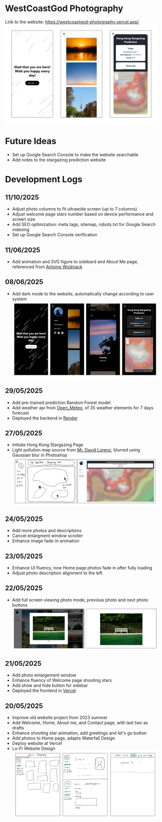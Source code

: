 # WestCoastGod Photography

Link to the website: https://westcoastgod-photography.vercel.app/
![HiFi Website Design](public/images/hifi_web.jpg)

# Future Ideas

- Set up Google Search Console to make the website searchable
- Add notes to the stargazing prediction website

# Development Logs

## 11/10/2025

- Adjust photo columns to fit ultrawide screen (up to 7 columns)
- Adjust welcome page stars number based on device performance and screen size
- Add SEO optimization: meta tags, sitemap, robots.txt for Google Search indexing
- Set up Google Search Console verification

## 11/06/2025

- Add animation and SVG figure to sidebard and About Me page, referenced from [Antoine Wodniack](https://codepen.io/wodniack/pen/abyoKEa)

## 08/06/2025

- Add dark mode to the website, automatically change according to user system
  ![dark mode](public/images/dark_mode.jpg)

## 29/05/2025

- Add pre-trained prediction Random Forest model
- Add weather api from [Open_Meteo](https://open-meteo.com/), of 35 weather elements for 7 days forecast
- Deployed the backend in [Render](https://render.com/)

## 27/05/2025

- Initiate Hong Kong Stargazing Page
- Light pollution map source from [Mr. David Lorenz](https://djlorenz.github.io/astronomy/lp/), blurred using Gaussian blur in Photoshop
  ![HK Stargazing lofi hifi](public/images/hkstar_lofi_hifi.jpg)

## 24/05/2025

- Add more photos and descriptions
- Cancel enlargment window scroller
- Enhance image fade-in animation

## 23/05/2025

- Enhance UI fluency, now Home page photos fade in after fully loading
- Adjust photo description alignment to the left

## 22/05/2025

- Add full screen viewing photo mode, previous photo and next photo buttons
  ![LoFi Website Design](public/images/photo_viewing_windows.jpg)

## 21/05/2025

- Add photo enlargement window
- Enhance fluency of Welcome page shooting stars
- Add show and hide button for sidebar
- Deployed the frontend in [Vercel](https://vercel.com/)

## 20/05/2025

- Improve old website project from 2023 summer
- Add Welcome, Home, About me, and Contact page, with last two as drafts
- Enhance shooting star animation, add greetings and let's go button
- Add photos to Home page, adapts Waterfall Design
- Deploy website at Vercel
- Lo-Fi Website Design
  ![LoFi Website Design](public/images/lofi_web.jpg)
